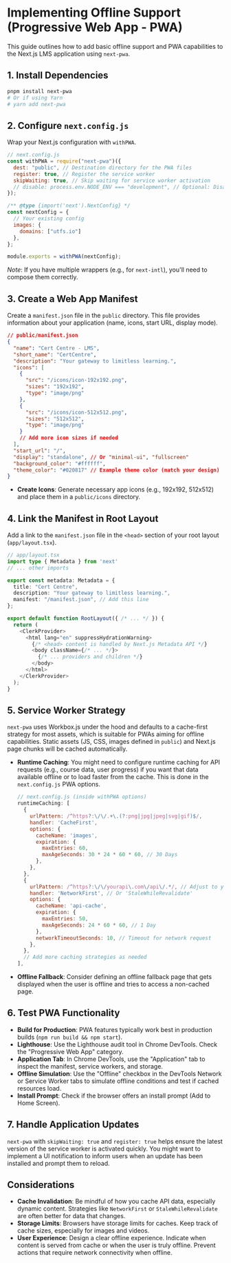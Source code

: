 # Implementing Offline Support (Progressive Web App - PWA)

This guide outlines how to add basic offline support and PWA capabilities to the Next.js LMS application using `next-pwa`.

## 1. Install Dependencies

```bash
pnpm install next-pwa
# Or if using Yarn
# yarn add next-pwa
```

## 2. Configure `next.config.js`

Wrap your Next.js configuration with `withPWA`.

```javascript
// next.config.js
const withPWA = require("next-pwa")({
  dest: "public", // Destination directory for the PWA files
  register: true, // Register the service worker
  skipWaiting: true, // Skip waiting for service worker activation
  // disable: process.env.NODE_ENV === "development", // Optional: Disable PWA in development
});

/** @type {import('next').NextConfig} */
const nextConfig = {
  // Your existing config
  images: {
    domains: ["utfs.io"]
  },
};

module.exports = withPWA(nextConfig);
```

*Note*: If you have multiple wrappers (e.g., for `next-intl`), you'll need to compose them correctly.

## 3. Create a Web App Manifest

Create a `manifest.json` file in the `public` directory. This file provides information about your application (name, icons, start URL, display mode).

```json
// public/manifest.json
{
  "name": "Cert Centre - LMS",
  "short_name": "CertCentre",
  "description": "Your gateway to limitless learning.",
  "icons": [
    {
      "src": "/icons/icon-192x192.png",
      "sizes": "192x192",
      "type": "image/png"
    },
    {
      "src": "/icons/icon-512x512.png",
      "sizes": "512x512",
      "type": "image/png"
    }
    // Add more icon sizes if needed
  ],
  "start_url": "/",
  "display": "standalone", // Or "minimal-ui", "fullscreen"
  "background_color": "#ffffff",
  "theme_color": "#020817" // Example theme color (match your design)
}
```

- **Create Icons**: Generate necessary app icons (e.g., 192x192, 512x512) and place them in a `public/icons` directory.

## 4. Link the Manifest in Root Layout

Add a link to the `manifest.json` file in the `<head>` section of your root layout (`app/layout.tsx`).

```typescript
// app/layout.tsx
import type { Metadata } from 'next'
// ... other imports

export const metadata: Metadata = {
  title: "Cert Centre",
  description: "Your gateway to limitless learning.",
  manifest: "/manifest.json", // Add this line
};

export default function RootLayout({ /* ... */ }) {
  return (
    <ClerkProvider>
      <html lang="en" suppressHydrationWarning>
        {/* <head> content is handled by Next.js Metadata API */}
        <body className={/* ... */}>
          {/* ... providers and children */}
        </body>
      </html>
    </ClerkProvider>
  );
}
```

## 5. Service Worker Strategy

`next-pwa` uses Workbox.js under the hood and defaults to a cache-first strategy for most assets, which is suitable for PWAs aiming for offline capabilities. Static assets (JS, CSS, images defined in `public`) and Next.js page chunks will be cached automatically.

- **Runtime Caching**: You might need to configure runtime caching for API requests (e.g., course data, user progress) if you want that data available offline or to load faster from the cache. This is done in the `next.config.js` PWA options.

  ```javascript
  // next.config.js (inside withPWA options)
  runtimeCaching: [
    {
      urlPattern: /^https?:\/\/.+\.(?:png|jpg|jpeg|svg|gif)$/,
      handler: 'CacheFirst',
      options: {
        cacheName: 'images',
        expiration: {
          maxEntries: 60,
          maxAgeSeconds: 30 * 24 * 60 * 60, // 30 Days
        },
      },
    },
    {
      urlPattern: /^https?:\/\/yourapi\.com\/api\/.*/, // Adjust to your API endpoints
      handler: 'NetworkFirst', // Or 'StaleWhileRevalidate'
      options: {
        cacheName: 'api-cache',
        expiration: {
          maxEntries: 50,
          maxAgeSeconds: 24 * 60 * 60, // 1 Day
        },
        networkTimeoutSeconds: 10, // Timeout for network request
      },
    },
    // Add more caching strategies as needed
  ],
  ```

- **Offline Fallback**: Consider defining an offline fallback page that gets displayed when the user is offline and tries to access a non-cached page.

## 6. Test PWA Functionality

- **Build for Production**: PWA features typically work best in production builds (`npm run build && npm start`).
- **Lighthouse**: Use the Lighthouse audit tool in Chrome DevTools. Check the "Progressive Web App" category.
- **Application Tab**: In Chrome DevTools, use the "Application" tab to inspect the manifest, service workers, and storage.
- **Offline Simulation**: Use the "Offline" checkbox in the DevTools Network or Service Worker tabs to simulate offline conditions and test if cached resources load.
- **Install Prompt**: Check if the browser offers an install prompt (Add to Home Screen).

## 7. Handle Application Updates

`next-pwa` with `skipWaiting: true` and `register: true` helps ensure the latest version of the service worker is activated quickly. You might want to implement a UI notification to inform users when an update has been installed and prompt them to reload.

## Considerations

- **Cache Invalidation**: Be mindful of how you cache API data, especially dynamic content. Strategies like `NetworkFirst` or `StaleWhileRevalidate` are often better for data that changes.
- **Storage Limits**: Browsers have storage limits for caches. Keep track of cache sizes, especially for images and videos.
- **User Experience**: Design a clear offline experience. Indicate when content is served from cache or when the user is truly offline. Prevent actions that require network connectivity when offline. 